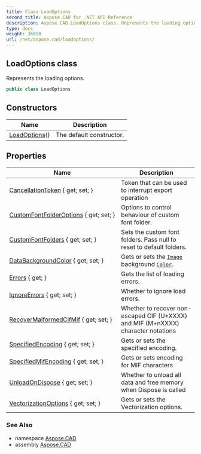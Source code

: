 ```yaml
---
title: Class LoadOptions
second_title: Aspose.CAD for .NET API Reference
description: Aspose.CAD.LoadOptions class. Represents the loading options
type: docs
weight: 36050
url: /net/aspose.cad/loadoptions/
---
```

## LoadOptions class

Represents the loading options.

```csharp
public class LoadOptions
```

## Constructors

| Name | Description |
| --- | --- |
| [LoadOptions](loadoptions/)() | The default constructor. |

## Properties

| Name | Description |
| --- | --- |
| [CancellationToken](../../aspose.cad/loadoptions/cancellationtoken/) { get; set; } | Token that can be used to interrupt export operation |
| [CustomFontFolderOptions](../../aspose.cad/loadoptions/customfontfolderoptions/) { get; set; } | Options to control behaviour of custom font folder. |
| [CustomFontFolders](../../aspose.cad/loadoptions/customfontfolders/) { get; set; } | Sets the custom font folders. Pass null to reset to default folders. |
| [DataBackgroundColor](../../aspose.cad/loadoptions/databackgroundcolor/) { get; set; } | Gets or sets the [`Image`](../image/) background [`Color`](../color/). |
| [Errors](../../aspose.cad/loadoptions/errors/) { get; } | Gets the list of loading errors. |
| [IgnoreErrors](../../aspose.cad/loadoptions/ignoreerrors/) { get; set; } | Whether to ignore load errors. |
| [RecoverMalformedCifMif](../../aspose.cad/loadoptions/recovermalformedcifmif/) { get; set; } | Whether to recover non-escaped CIF (U+XXXX) and MIF (M+nXXXX) character notations |
| [SpecifiedEncoding](../../aspose.cad/loadoptions/specifiedencoding/) { get; set; } | Gets or sets the specified encoding. |
| [SpecifiedMifEncoding](../../aspose.cad/loadoptions/specifiedmifencoding/) { get; set; } | Gets or sets encoding for MIF characters |
| [UnloadOnDispose](../../aspose.cad/loadoptions/unloadondispose/) { get; set; } | Whether to unload all data and free memory when Dispose is called |
| [VectorizationOptions](../../aspose.cad/loadoptions/vectorizationoptions/) { get; set; } | Gets or sets the Vectorization options. |

### See Also

* namespace [Aspose.CAD](../../aspose.cad/)
* assembly [Aspose.CAD](../../)


